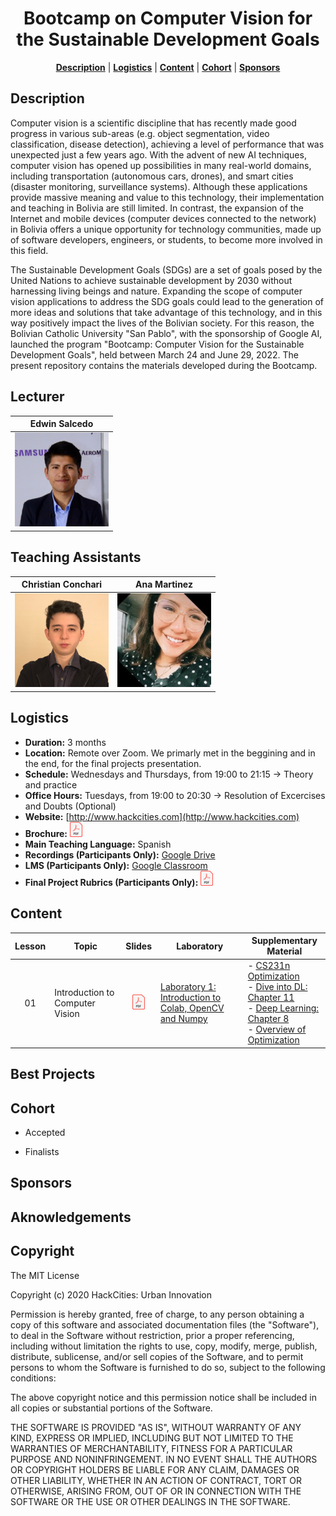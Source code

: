 <h1 align="center">  Bootcamp on Computer Vision for the Sustainable Development Goals </h1>

<div align="center">
  <a href="#Description"><b>Description</b></a> |
  <a href="#Logistics"><b>Logistics</b></a> |
  <a href="#Course Materials"><b>Content</b></a> |
  <a href="#Cohort"><b>Cohort</b></a> |
  <a href="#Sponsors"><b>Sponsors</b></a> 

</div>


## Description

Computer vision is a scientific discipline that has recently made good progress in various sub-areas (e.g. object segmentation, video classification, disease detection), achieving a level of performance that was unexpected just a few years ago. With the advent of new AI techniques, computer vision has opened up possibilities in many real-world domains, including transportation (autonomous cars, drones), and smart cities (disaster monitoring, surveillance systems). Although these applications provide massive meaning and value to this technology, their implementation and teaching in Bolivia are still limited. In contrast, the expansion of the Internet and mobile devices (computer devices connected to the network) in Bolivia offers a unique opportunity for technology communities, made up of software developers, engineers, or students, to become more involved in this field.

The Sustainable Development Goals (SDGs) are a set of goals posed by the United Nations to achieve sustainable development by 2030 without harnessing living beings and nature. Expanding the scope of computer vision applications to address the SDG goals could lead to the generation of more ideas and solutions that take advantage of this technology, and in this way positively impact the lives of the Bolivian society. For this reason, the Bolivian Catholic University "San Pablo", with the sponsorship of Google AI, launched the program "Bootcamp: Computer Vision for the Sustainable Development Goals", held between March 24 and June 29, 2022. The present repository contains the materials developed during the Bootcamp. 

## Lecturer
| Edwin Salcedo           | 
|:-------------------------:|
|[![](./images/edwinsalcedo_2.png)](https://www.linkedin.com/in/edwinsalcedo)|

## Teaching Assistants

Christian Conchari            |  Ana Martinez
:-------------------------:|:-------------------------:
[![](./images/christianconchari_2.png)](https://www.linkedin.com/in/christian-ricardo-conchari-cabrera-77b688144)  |  [![](./images/anamartinez_2.png)](https://www.linkedin.com/in/anaraquelmartinezcarballo)

## Logistics
- **Duration:** 3 months
- **Location:** Remote over Zoom. We primarly met in the beggining and in the end, for the final projects presentation. 
- **Schedule:** Wednesdays and Thursdays, from 19:00 to 21:15 → Theory and practice
- **Office Hours:** Tuesdays, from 19:00 to 20:30 → Resolution of Excercises and Doubts (Optional)
- **Website:** [http://www.hackcities.com](http://www.hackcities.com)
- **Brochure:** [![](./images/icon_pdf.png)](https://drive.google.com/file/d/1BBqEwblHBYX2ncz3A5UoaH-KUYrwK0iG/view)
- **Main Teaching Language:** Spanish
- **Recordings (Participants Only):** [Google Drive](https://drive.google.com/drive/folders/1yKkTLKZAvKAju2aWGT0lO681vwKRfieK?usp=sharing)
- **LMS (Participants Only):** [Google Classroom](https://classroom.google.com/u/0/c/NDcyMDcxMzg3MTI2)
- **Final Project Rubrics (Participants Only):** [![](./images/icon_pdf.png)](https://drive.google.com/file/d/1MOssTcuJUsvMTmA2K9AHy3fvxM4wbXTI/view?usp=sharing)

## Content

| Lesson | Topic | Slides | Laboratory | Supplementary Material |
| :-: |  ----- |  :-: |  ----- |  ----- |
| 01 | Introduction to Computer Vision | [![](./images/icon_pdf.png)](https://github.com/EdwinTSalcedo/Bootcamp-Computer-Vision-for-the-SDGs/blob/087b9e0474e5497a03c6c8073e79721d24da3ce1/slides/1.%20Introducci%C3%B3n%20a%20la%20Visi%C3%B3n%20Artificial.pdf) | [Laboratory 1: Introduction to Colab, OpenCV and Numpy](https://github.com/EdwinTSalcedo/Bootcamp-Computer-Vision-for-the-SDGs/blob/087b9e0474e5497a03c6c8073e79721d24da3ce1/notebooks/Laboratorio%201_%20Introducci%C3%B3n%20a%20Colab,%20OpenCV%20y%20Numpy.ipynb) | - [CS231n Optimization](https://cs231n.github.io/optimization-1/) <br> - [Dive into DL: Chapter 11](https://d2l.ai/chapter_optimization/index.html) <br> - [Deep Learning: Chapter 8](https://www.deeplearningbook.org/contents/optimization.html) <br> - [Overview of Optimization](https://ruder.io/optimizing-gradient-descent/) |

## Best Projects

## Cohort

- Accepted

- Finalists

## Sponsors

## Aknowledgements



## Copyright

The MIT License

Copyright (c) 2020 HackCities: Urban Innovation

Permission is hereby granted, free of charge, to any person obtaining a copy of this software and associated documentation files (the "Software"), to deal in the Software without restriction, prior a proper referencing, including without limitation the rights to use, copy, modify, merge, publish, distribute, sublicense, and/or sell copies of the Software, and to permit persons to whom the Software is furnished to do so, subject to the following conditions:

The above copyright notice and this permission notice shall be included in all copies or substantial portions of the Software.

THE SOFTWARE IS PROVIDED "AS IS", WITHOUT WARRANTY OF ANY KIND, EXPRESS OR IMPLIED, INCLUDING BUT NOT LIMITED TO THE WARRANTIES OF MERCHANTABILITY, FITNESS FOR A PARTICULAR PURPOSE AND NONINFRINGEMENT. IN NO EVENT SHALL THE AUTHORS OR COPYRIGHT HOLDERS BE LIABLE FOR ANY CLAIM, DAMAGES OR OTHER LIABILITY, WHETHER IN AN ACTION OF CONTRACT, TORT OR OTHERWISE, ARISING FROM, OUT OF OR IN CONNECTION WITH THE SOFTWARE OR THE USE OR OTHER DEALINGS IN
THE SOFTWARE.